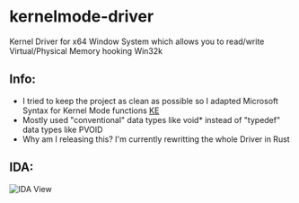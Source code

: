 # kernelmode-driver
Kernel Driver for x64 Window System which allows you to read/write Virtual/Physical Memory hooking Win32k

## Info:
- I tried to keep the project as clean as possible so I adapted Microsoft Syntax for 
Kernel Mode functions [KE](https://learn.microsoft.com/de-de/windows-hardware/drivers/ddi/wdm/nf-wdm-kesetsystemaffinitythreadex)
- Mostly used "conventional" data types like void* instead of "typedef" data types like PVOID 
- Why am I releasing this? I'm currently rewritting the whole Driver in Rust

## IDA:
![IDA View]()
